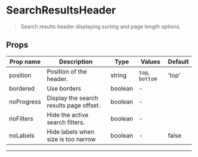 # SearchResultsHeader

> Search results header displaying sorting and page length options.

## Props

| Prop name  | Description                             | Type    | Values          | Default |
| ---------- | --------------------------------------- | ------- | --------------- | ------- |
| position   | Position of the header.                 | string  | `top`, `bottom` | 'top'   |
| bordered   | Use borders                             | boolean | -               |         |
| noProgress | Display the search results page offset. | boolean | -               |         |
| noFilters  | Hide the active search filters.         | boolean | -               |         |
| noLabels   | Hide labels when size is too narrow     | boolean | -               | false   |

---
